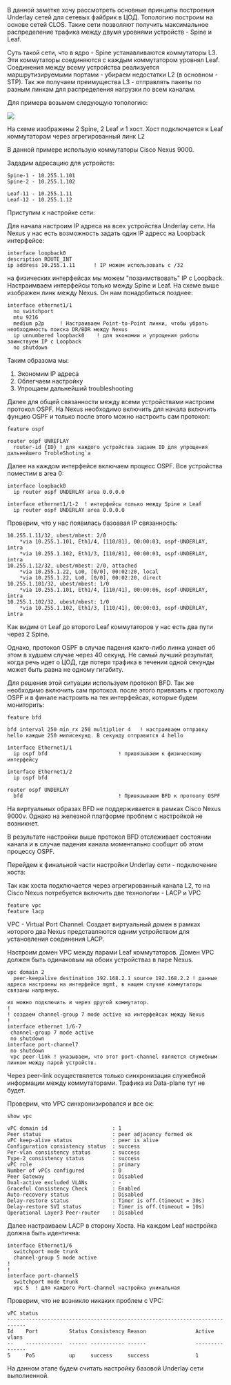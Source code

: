 В данной заметке хочу рассмотреть основные принципы построения Underlay сетей для сетевых файбрик в ЦОД.
Топологию построим на основе сетей CLOS. Такие сети позволяют получить максимальное распределение трафика между двумя уровнями устройств - 
Spine и Leaf. 

Суть такой сети, что в ядро - Spine устанавливаются коммутаторы L3. Эти коммутаторы соединяются с каждым коммутатором уровнял Leaf. Соединения между всему 
устройства реализуется маршрутизируемыми портами - убираем недостатки L2 (в основном - STP). Так же получаем преимущества L3 - отправлять пакеты по разным линкам 
для распределения нагрузки по всем каналам.

Для примера возьмем следующую топологию: 

![](img/underlay.jpg)

На схеме изображены 2 Spine, 2 Leaf и 1 хост. Хост подключается к Leaf коммутаторам через агрегированный линк L2

В данной примере использую коммутаторы Cisco Nexus 9000. 

Зададим адресацию для устройств:
```buildoutcfg
Spine-1 - 10.255.1.101
Spine-2 - 10.255.1.102

Leaf-11 - 10.255.1.11
Leaf-12 - 10.255.1.12
```

Приступим к настройке сети:

Для начала настроим IP адреса на всех устройства Underlay сети.
На Nexus у нас есть возможность задать один IP адресс на Loopback интерфейсе:
  ```buildoutcfg
interface loopback0
  description ROUTE_INT
  ip address 10.255.1.11      ! IP можем использовать с /32
  ```
на физических интерфейсах мы можем "позаимствовать" IP с Loopback. Настраимваем интерфейсы только между Spine и Leaf. На схеме выше изображен линк между Nexus. Он 
нам понадобиться позднее:
```buildoutcfg
interface ethernet1/1
  no switchport
  mtu 9216
  medium p2p     ! Настраиваем Point-to-Point линки, чтобы убрать необходимость поиска DR/BDR между Nexus
  ip unnumbered loopback0    ! для экономии и упрощения работы заимствуем IP с Loopback
  no shutdown
```
Таким образома мы:
1. Экономим IP адреса
2. Облегчаем настройку
3. Упрощаем дальнейший troubleshooting

Далее для общей связанности между всеми устройствами настроим протокол OSPF.
На Nexus необходимо включить для начала включить фунцию OSPF и только после этого можно настроить сам протокол:
```buildoutcfg
feature ospf

router ospf UNREFLAY
  router-id {ID} ! для каждого устройства задаем ID для упрощения дальнейшего TrobleShoting`a
```
Далее на каждом интерфейсе включаем процесс OSPF. Все устройства поместим в area 0:
```buildoutcfg
interface loopback0
  ip router ospf UNDERLAY area 0.0.0.0

interface ethernet1/1-2  ! интерфейсы только между Spine и Leaf
  ip router ospf UNDERLAY area 0.0.0.0
```
Проверим, что у нас появилась базоавая IP связанность:

```buildoutcfg
10.255.1.11/32, ubest/mbest: 2/0
    *via 10.255.1.101, Eth1/4, [110/81], 00:00:03, ospf-UNDERLAY, intra
    *via 10.255.1.102, Eth1/3, [110/81], 00:00:03, ospf-UNDERLAY, intra
10.255.1.12/32, ubest/mbest: 2/0, attached
    *via 10.255.1.22, Lo0, [0/0], 00:02:20, local
    *via 10.255.1.22, Lo0, [0/0], 00:02:20, direct
10.255.1.101/32, ubest/mbest: 1/0
    *via 10.255.1.101, Eth1/4, [110/41], 00:00:06, ospf-UNDERLAY, intra
10.255.1.102/32, ubest/mbest: 1/0
    *via 10.255.1.102, Eth1/3, [110/41], 00:00:03, ospf-UNDERLAY, intra
```
Как видим от Leaf до второго Leaf коммутаторов у нас есть два пути через 2 Spine.

Однако, протокол OSPF в случае падения какго-либо линка узнает об этом в худшем случае через 40 секунд. 
Не самый лучший результат, когда речь идет о ЦОД, где потеря трафика в течении одной секунды может быть равна не одному гигабиту.

Для решения этой ситуации используем протокол BFD. Так же необходимо включить сам протокол. после этого привязать к протоколу OSPF
и в финале настроить на тех интерфейсах, которые будем мониторить:

```buildoutcfg
feature bfd

bfd interval 250 min_rx 250 multiplier 4   ! настраиваем отправку hello каждые 250 милисекунд. В секунду отправится 4 hello

interface Ethernet1/1
  ip ospf bfd                       ! привязываем к физическому интерфейсу

interface Ethernet1/2
  ip ospf bfd

router ospf UNDERLAY
  bfd                               ! Привязываем BFD к протоолу OSPF
```

На виртуальных образах BFD не поддерживается в рамках Cisco Nexus 9000v. Однако на железной платформе проблем с настройкой не возникнет.

В результате настройки выше протокол BFD отслеживает состоянии канала и в случае падения канала моментально сообщит об этом процессу OSPF.


Перейдем к финальной части настройки Underlay сети - подключение хоста:

Так как хоста подключается через агрегированный канала L2, то на Cisco Nexus потребуется включить две технологии - LACP и VPC
```buildoutcfg
feature vpc
feature lacp
```
VPC - Virtual Port Channel. Создает виртуальный домен в рамках которого два Nexus представляются одним устройством для установления соединения LACP.

Настроим домен VPC между парами Leaf коммутаторов. Домен VPC должен быть одинаковым на обоих устройстваз в паре Nexus.
```buildoutcfg
vpc domain 2
  peer-keepalive destination 192.168.2.1 source 192.168.2.2 ! данные адреса настроены на интерфейсе mgmt, в нащем случае коммутаторы связаны напрямую.
                                                                                    их можно подключить и через другой коммутатор. 
!
! создаем channel-group 7 mode active на интерфейсах между Nexus
!
interface ethernet 1/6-7
 channel-group 7 mode active
 no shutdown
interface port-channel7
 no shutdown  
 vpc peer-link ! указываем, что этот port-channel является служебным линком между парой устройств. 
```
Через peer-link осуществялется только синхронизация служебной информации между коммутаторами. Трафика из Data-plane тут не будет.

Проверим, что VPC синхронизировался и все ок:
```buildoutcfg
show vpc

vPC domain id                     : 1
Peer status                       : peer adjacency formed ok
vPC keep-alive status             : peer is alive
Configuration consistency status  : success
Per-vlan consistency status       : success
Type-2 consistency status         : success
vPC role                          : primary
Number of vPCs configured         : 0
Peer Gateway                      : Disabled
Dual-active excluded VLANs        : -
Graceful Consistency Check        : Enabled
Auto-recovery status              : Disabled
Delay-restore status              : Timer is off.(timeout = 30s)
Delay-restore SVI status          : Timer is off.(timeout = 10s)
Operational Layer3 Peer-router    : Disabled

```
Далее настраиваем LACP в сторону Хоста. На каждом Leaf настройка должна быть идентична:
```buildoutcfg
interface Ethernet1/6
  switchport mode trunk
  channel-group 5 mode active
!
!
interface port-channel5
  switchport mode trunk
  vpc 5  ! для каждого Port-channel настройка уникальная
```
Проверим, что не возникло никаких проблем с VPC:
```buildoutcfg
vPC status
----------------------------------------------------------------------------
Id    Port          Status Consistency Reason                Active vlans
--    ------------  ------ ----------- ------                ---------------
5     Po5           up     success     success               1
```

На данном этапе будем считать настройку базовой Underlay сети выполненной.